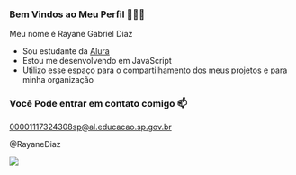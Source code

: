 ### Bem Vindos ao Meu Perfil 💙💙💙

Meu nome é Rayane Gabriel Diaz

- Sou estudante da [Alura](https://www.alura.com.br)
- Estou me desenvolvendo em JavaScript
- Utilizo esse espaço para o compartilhamento dos meus projetos e para minha organização

### Você Pode entrar em contato comigo 📫

00001117324308sp@al.educacao.sp.gov.br

@RayaneDiaz

![](https://media1.tenor.com/m/EsfZ2mf2YQoAAAAC/snoopy-esnupi.gif)
